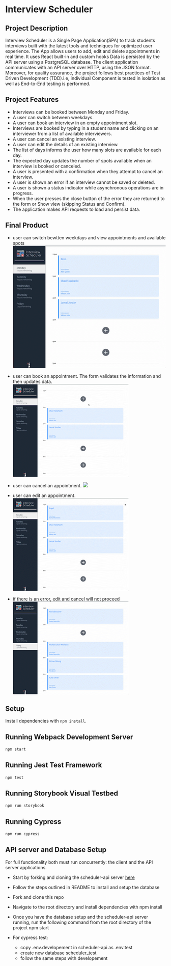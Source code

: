 # Interview Scheduler

## Project Description

Interview Scheduler is a Single Page Application(SPA) to track students interviews built with the latest tools and techniques for optimized user experience. The App allows users to add, edit and delete appointments in real time. It uses React built-in and custom hooks Data is persisted by the API server using a PostgreSQL database. The client application communicates with an API server over HTTP, using the JSON format. Moreover, for quality assurance, the project follows best practices of Test Driven Development (TDD).i.e, individual Component is tested in isolation as well as End-to-End testing is performed.

## Project Features
- Interviews can be booked between Monday and Friday.
- A user can switch between weekdays.
- A user can book an interview in an empty appointment slot.
- Interviews are booked by typing in a student name and clicking on an interviewer from a list of available interviewers.
- A user can cancel an existing interview.
- A user can edit the details of an existing interview.
- The list of days informs the user how many slots are available for each day.
- The expected day updates the number of spots available when an interview is booked or canceled.
- A user is presented with a confirmation when they attempt to cancel an interview.
- A user is shown an error if an interview cannot be saved or deleted.
- A user is shown a status indicator while asynchronous operations are in progress.
- When the user presses the close button of the error they are returned to the form or Show view (skipping Status and Confirm).
- The application makes API requests to load and persist data.

## Final Product

- user can switch bewtten weekdays and view appointments and available spots
![](https://github.com/angelren1220/scheduler/blob/master/docs/view.gif)

- user can book an appointment. The form validates the information and then updates data.
![](https://github.com/angelren1220/scheduler/blob/master/docs/add.gif)

- user can cancel an appointment.
![](https://github.com/angelren1220/scheduler/blob/master/docs/delete.gif)

- user can edit an appointment. 
![](https://github.com/angelren1220/scheduler/blob/master/docs/edit.gif)

- if there is an error, edit and cancel will not proceed
![](https://github.com/angelren1220/scheduler/blob/master/docs/error.gif)

## Setup

Install dependencies with `npm install`.

## Running Webpack Development Server

```sh
npm start
```

## Running Jest Test Framework

```sh
npm test
```

## Running Storybook Visual Testbed

```sh
npm run storybook
```
## Running Cypress

```sh
npm run cypress
```

## API server and Database Setup

For full functionality both must run concurrently: the client and the API server applications.

- Start by forking and cloning the scheduler-api server [here](https://github.com/lighthouse-labs/scheduler-api)
- Follow the steps outlined in README to install and setup the database
- Fork and clone this repo
- Navigate to the root directory and install dependencies with npm install
- Once you have the database setup and the scheduler-api server running, run the following command from the root directory of the project npm start

- For cypress test:
  - copy .env.developement in scheduler-api as .env.test
  - create new database scheduler_test
  - follow the same steps with developement
